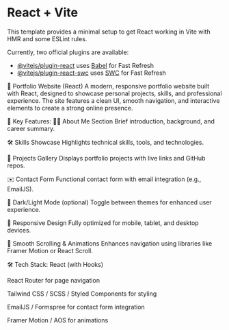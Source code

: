 # React + Vite

This template provides a minimal setup to get React working in Vite with HMR and some ESLint rules.

Currently, two official plugins are available:

- [@vitejs/plugin-react](https://github.com/vitejs/vite-plugin-react/blob/main/packages/plugin-react/README.md) uses [Babel](https://babeljs.io/) for Fast Refresh
- [@vitejs/plugin-react-swc](https://github.com/vitejs/vite-plugin-react-swc) uses [SWC](https://swc.rs/) for Fast Refresh

💼 Portfolio Website (React)
A modern, responsive portfolio website built with React, designed to showcase personal projects, skills, and professional experience. The site features a clean UI, smooth navigation, and interactive elements to create a strong online presence.

🌟 Key Features:
🧑‍💻 About Me Section
Brief introduction, background, and career summary.

🛠️ Skills Showcase
Highlights technical skills, tools, and technologies.

📁 Projects Gallery
Displays portfolio projects with live links and GitHub repos.

✉️ Contact Form
Functional contact form with email integration (e.g., EmailJS).

🌙 Dark/Light Mode (optional)
Toggle between themes for enhanced user experience.

📱 Responsive Design
Fully optimized for mobile, tablet, and desktop devices.

🚀 Smooth Scrolling & Animations
Enhances navigation using libraries like Framer Motion or React Scroll.

🛠️ Tech Stack:
React (with Hooks)

React Router for page navigation

Tailwind CSS / SCSS / Styled Components for styling

EmailJS / Formspree for contact form integration

Framer Motion / AOS for animations
